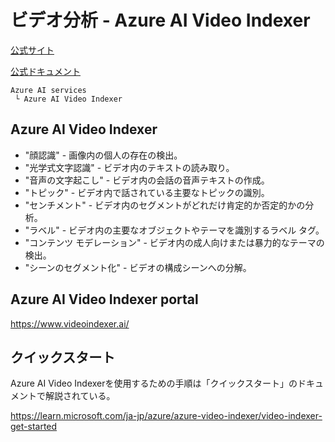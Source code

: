 # ビデオ分析 - Azure AI Video Indexer

[公式サイト](https://azure.microsoft.com/ja-jp/products/ai-video-indexer)

[公式ドキュメント](https://learn.microsoft.com/ja-jp/azure/azure-video-indexer/video-indexer-overview)

```
Azure AI services
 └ Azure AI Video Indexer
```

## Azure AI Video Indexer

- "顔認識" - 画像内の個人の存在の検出。
- "光学式文字認識" - ビデオ内のテキストの読み取り。
- "音声の文字起こし" - ビデオ内の会話の音声テキストの作成。
- "トピック" - ビデオ内で話されている主要なトピックの識別。
- "センチメント" - ビデオ内のセグメントがどれだけ肯定的か否定的かの分析。
- "ラベル" - ビデオ内の主要なオブジェクトやテーマを識別するラベル タグ。
- "コンテンツ モデレーション" - ビデオ内の成人向けまたは暴力的なテーマの検出。
- "シーンのセグメント化" - ビデオの構成シーンへの分解。


## Azure AI Video Indexer portal

https://www.videoindexer.ai/


## クイックスタート

Azure AI Video Indexerを使用するための手順は「クイックスタート」のドキュメントで解説されている。

https://learn.microsoft.com/ja-jp/azure/azure-video-indexer/video-indexer-get-started


<!--
## 参考: Azure AI Visionの「Video Analysis」

[公式ドキュメント](https://learn.microsoft.com/ja-jp/azure/ai-services/computer-vision/intro-to-spatial-analysis-public-preview?tabs=sa)

```
Azure AI services
 └ Azure AI Vision (Computer Vision)
   └ Video Analysis
```
## Video Analysisでできること

### 空間分析

### ビデオ検索

-->

